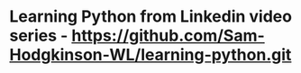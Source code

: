 # Learning Python from Linkedin video series - https://github.com/Sam-Hodgkinson-WL/learning-python.git